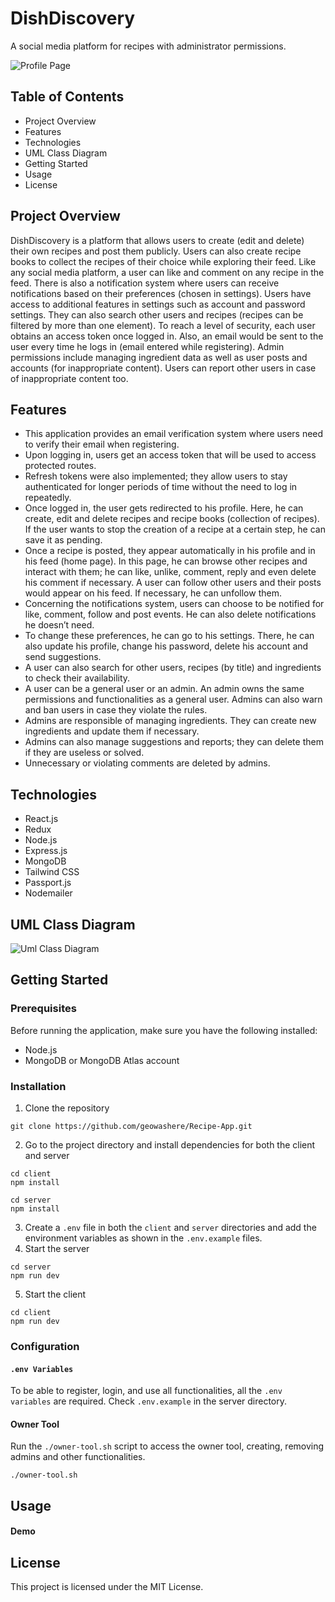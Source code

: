 # DishDiscovery

A social media platform for recipes with administrator permissions.

![Profile Page](https://private-user-images.githubusercontent.com/110330434/326399716-4bd9b559-00dc-44f0-88ac-5697a09963a9.png?jwt=eyJhbGciOiJIUzI1NiIsInR5cCI6IkpXVCJ9.eyJpc3MiOiJnaXRodWIuY29tIiwiYXVkIjoicmF3LmdpdGh1YnVzZXJjb250ZW50LmNvbSIsImtleSI6ImtleTUiLCJleHAiOjE3MTYyODQxNTksIm5iZiI6MTcxNjI4Mzg1OSwicGF0aCI6Ii8xMTAzMzA0MzQvMzI2Mzk5NzE2LTRiZDliNTU5LTAwZGMtNDRmMC04OGFjLTU2OTdhMDk5NjNhOS5wbmc_WC1BbXotQWxnb3JpdGhtPUFXUzQtSE1BQy1TSEEyNTYmWC1BbXotQ3JlZGVudGlhbD1BS0lBVkNPRFlMU0E1M1BRSzRaQSUyRjIwMjQwNTIxJTJGdXMtZWFzdC0xJTJGczMlMkZhd3M0X3JlcXVlc3QmWC1BbXotRGF0ZT0yMDI0MDUyMVQwOTMwNTlaJlgtQW16LUV4cGlyZXM9MzAwJlgtQW16LVNpZ25hdHVyZT1iZDgwYTE0YjIyYjU5NjIzZjU3MWY3YzNhNjgzNzFjNGE5YWVhM2NmZGE3NDc3NWIxMDM3ZDVhOWQzMzgxZWVlJlgtQW16LVNpZ25lZEhlYWRlcnM9aG9zdCZhY3Rvcl9pZD0wJmtleV9pZD0wJnJlcG9faWQ9MCJ9.SuuMpN2RNwjocpHyQaaWJN_WW_jgKpxlJheb3GTPw8c)

## Table of Contents

- Project Overview
- Features
- Technologies
- UML Class Diagram
- Getting Started
- Usage
- License

## Project Overview

DishDiscovery is a platform that allows users to create (edit and delete) their own recipes and post them publicly. Users can also create recipe books to collect the recipes of their choice while exploring their feed. Like any social media platform, a user can like and comment on any recipe in the feed. There is also a notification system where users can receive notifications based on their preferences (chosen in settings). Users have access to additional features in settings such as account and password settings. They can also search other users and recipes (recipes can be filtered by more than one element). To reach a level of security, each user obtains an access token once logged in. Also, an email would be sent to the user every time he logs in (email entered while registering). Admin permissions include managing ingredient data as well as user posts and accounts (for inappropriate content). Users can report other users in case of inappropriate content too.

## Features

- This application provides an email verification system where users need to verify their email when registering.
- Upon logging in, users get an access token that will be used to access protected routes.
- Refresh tokens were also implemented; they allow users to stay authenticated for longer periods of time without the need to log in repeatedly.
- Once logged in, the user gets redirected to his profile. Here, he can create, edit and delete recipes and recipe books (collection of recipes). If the user wants to stop the creation of a recipe at a certain step, he can save it as pending.
- Once a recipe is posted, they appear automatically in his profile and in his feed (home page). In this page, he can browse other recipes and interact with them; he can like, unlike, comment, reply and even delete his comment if necessary. A user can follow other users and their posts would appear on his feed. If necessary, he can unfollow them.
- Concerning the notifications system, users can choose to be notified for like, comment, follow and post events. He can also delete notifications he doesn’t need.
- To change these preferences, he can go to his settings. There, he can also update his profile, change his password, delete his account and send suggestions.
- A user can also search for other users, recipes (by title) and ingredients to check their availability.
- A user can be a general user or an admin. An admin owns the same permissions and functionalities as a general user. Admins can also warn and ban users in case they violate the rules.
- Admins are responsible of managing ingredients. They can create new ingredients and update them if necessary.
- Admins can also manage suggestions and reports; they can delete them if they are useless or solved.
- Unnecessary or violating comments are deleted by admins.

## Technologies

- React.js
- Redux
- Node.js
- Express.js
- MongoDB
- Tailwind CSS
- Passport.js
- Nodemailer

## UML Class Diagram

![Uml Class Diagram](https://private-user-images.githubusercontent.com/110330434/326398238-ef6e85f5-2037-40ba-b3ab-59a67b0446f0.jpg?jwt=eyJhbGciOiJIUzI1NiIsInR5cCI6IkpXVCJ9.eyJpc3MiOiJnaXRodWIuY29tIiwiYXVkIjoicmF3LmdpdGh1YnVzZXJjb250ZW50LmNvbSIsImtleSI6ImtleTUiLCJleHAiOjE3MTYyODQyMDAsIm5iZiI6MTcxNjI4MzkwMCwicGF0aCI6Ii8xMTAzMzA0MzQvMzI2Mzk4MjM4LWVmNmU4NWY1LTIwMzctNDBiYS1iM2FiLTU5YTY3YjA0NDZmMC5qcGc_WC1BbXotQWxnb3JpdGhtPUFXUzQtSE1BQy1TSEEyNTYmWC1BbXotQ3JlZGVudGlhbD1BS0lBVkNPRFlMU0E1M1BRSzRaQSUyRjIwMjQwNTIxJTJGdXMtZWFzdC0xJTJGczMlMkZhd3M0X3JlcXVlc3QmWC1BbXotRGF0ZT0yMDI0MDUyMVQwOTMxNDBaJlgtQW16LUV4cGlyZXM9MzAwJlgtQW16LVNpZ25hdHVyZT1iYTZlZjk4NmFjZGEzZDBkNDJhNjI1YmRmOTU3YmIyOWE0ZDM5Zjc0NzY3Y2UyZjViNTU2ZWM1OWExNjFjMGU3JlgtQW16LVNpZ25lZEhlYWRlcnM9aG9zdCZhY3Rvcl9pZD0wJmtleV9pZD0wJnJlcG9faWQ9MCJ9.CHrZ7Tvdvov1_QxKqUk4Aw9eapzbOzwQP-VKR-g6TIs)

## Getting Started

### Prerequisites

Before running the application, make sure you have the following installed:

- Node.js
- MongoDB or MongoDB Atlas account

### Installation

1. Clone the repository

```
git clone https://github.com/geowashere/Recipe-App.git
```

2. Go to the project directory and install dependencies for both the client and server

```
cd client
npm install
```

```
cd server
npm install
```

3. Create a `.env` file in both the `client` and `server` directories and add the environment variables as shown in the `.env.example` files.
4. Start the server

```
cd server
npm run dev
```

5. Start the client

```
cd client
npm run dev
```

### Configuration

#### `.env Variables`

To be able to register, login, and use all functionalities, all the `.env variables` are required. Check `.env.example` in the server directory.

#### Owner Tool

Run the `./owner-tool.sh` script to access the owner tool, creating, removing admins and other functionalities.

```
./owner-tool.sh
```

## Usage

#### Demo

## License

This project is licensed under the MIT License.
